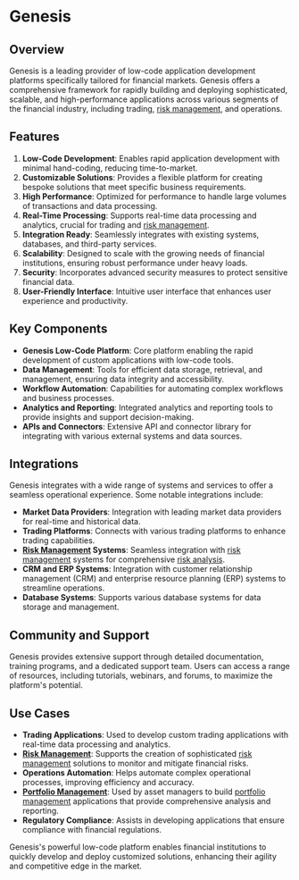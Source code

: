 # Genesis

## Overview
Genesis is a leading provider of low-code application development platforms specifically tailored for financial markets. Genesis offers a comprehensive framework for rapidly building and deploying sophisticated, scalable, and high-performance applications across various segments of the financial industry, including trading, [risk management](../r/risk_management.md), and operations.

## Features
1. **Low-Code Development**: Enables rapid application development with minimal hand-coding, reducing time-to-market.
2. **Customizable Solutions**: Provides a flexible platform for creating bespoke solutions that meet specific business requirements.
3. **High Performance**: Optimized for performance to handle large volumes of transactions and data processing.
4. **Real-Time Processing**: Supports real-time data processing and analytics, crucial for trading and [risk management](../r/risk_management.md).
5. **Integration Ready**: Seamlessly integrates with existing systems, databases, and third-party services.
6. **Scalability**: Designed to scale with the growing needs of financial institutions, ensuring robust performance under heavy loads.
7. **Security**: Incorporates advanced security measures to protect sensitive financial data.
8. **User-Friendly Interface**: Intuitive user interface that enhances user experience and productivity.

## Key Components
- **Genesis Low-Code Platform**: Core platform enabling the rapid development of custom applications with low-code tools.
- **Data Management**: Tools for efficient data storage, retrieval, and management, ensuring data integrity and accessibility.
- **Workflow Automation**: Capabilities for automating complex workflows and business processes.
- **Analytics and Reporting**: Integrated analytics and reporting tools to provide insights and support decision-making.
- **APIs and Connectors**: Extensive API and connector library for integrating with various external systems and data sources.

## Integrations
Genesis integrates with a wide range of systems and services to offer a seamless operational experience. Some notable integrations include:

- **Market Data Providers**: Integration with leading market data providers for real-time and historical data.
- **Trading Platforms**: Connects with various trading platforms to enhance trading capabilities.
- **[Risk Management](../r/risk_management.md) Systems**: Seamless integration with [risk management](../r/risk_management.md) systems for comprehensive [risk analysis](../r/risk_analysis.md).
- **CRM and ERP Systems**: Integration with customer relationship management (CRM) and enterprise resource planning (ERP) systems to streamline operations.
- **Database Systems**: Supports various database systems for data storage and management.

## Community and Support
Genesis provides extensive support through detailed documentation, training programs, and a dedicated support team. Users can access a range of resources, including tutorials, webinars, and forums, to maximize the platform's potential.

## Use Cases
- **Trading Applications**: Used to develop custom trading applications with real-time data processing and analytics.
- **[Risk Management](../r/risk_management.md)**: Supports the creation of sophisticated [risk management](../r/risk_management.md) solutions to monitor and mitigate financial risks.
- **Operations Automation**: Helps automate complex operational processes, improving efficiency and accuracy.
- **[Portfolio Management](../p/portfolio_management.md)**: Used by asset managers to build [portfolio management](../p/portfolio_management.md) applications that provide comprehensive analysis and reporting.
- **Regulatory Compliance**: Assists in developing applications that ensure compliance with financial regulations.

Genesis's powerful low-code platform enables financial institutions to quickly develop and deploy customized solutions, enhancing their agility and competitive edge in the market.
